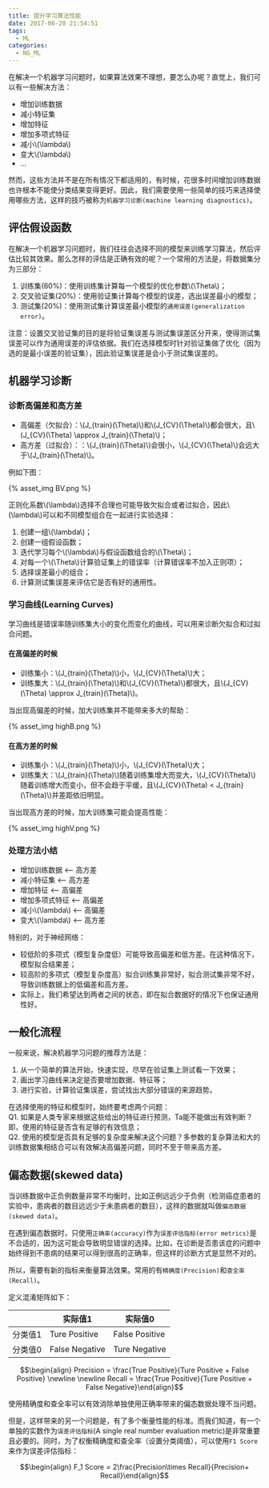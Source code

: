 ```yaml
---
title: 提升学习算法性能
date: 2017-06-20 21:54:51
tags:
  - ML
categories:
  - NG_ML
---
```


<script type="text/javascript" async
  src="https://cdnjs.cloudflare.com/ajax/libs/mathjax/2.7.1/MathJax.js?config=TeX-AMS-MML_HTMLorMML">
</script>

在解决一个机器学习问题时，如果算法效果不理想，要怎么办呢？直觉上，我们可以有一些解决方法：

* 增加训练数据  
* 减小特征集  
* 增加特征  
* 增加多项式特征
* 减小\\(\lambda\\)  
* 变大\\(\lambda\\)  
* ...

然而，这些方法并不是在所有情况下都适用的，有时候，花很多时间增加训练数据也许根本不能使分类结果变得更好。因此，我们需要使用一些简单的技巧来选择使用哪些方法，这样的技巧被称为`机器学习诊断(machine learning diagnostics)`。

<!--More-->

## 评估假设函数
在解决一个机器学习问题时，我们往往会选择不同的模型来训练学习算法，然后评估比较其效果。那么怎样的评估是正确有效的呢？一个常用的方法是，将数据集分为三部分：  

1. 训练集(60%)：使用训练集计算每一个模型的优化参数\\(\Theta\\)；
2. 交叉验证集(20%)：使用验证集计算每个模型的误差，选出误差最小的模型；
3. 测试集(20%)：使用测试集计算误差最小模型的`通用误差(generalization error)`。

注意：设置交叉验证集的目的是将验证集误差与测试集误差区分开来，使得测试集误差可以作为通用误差的评估依据。我们在选择模型时针对验证集做了优化（因为选的是最小误差的验证集），因此验证集误差是会小于测试集误差的。

## 机器学习诊断
### 诊断高偏差和高方差
* 高偏差（欠拟合）：\\(J_{train}(\Theta)\\)和\\(J_{CV}(\Theta)\\)都会很大，且\\(J_{CV}(\Theta) \approx J_{train}(\Theta)\\)；
* 高方差（过拟合）：：\\(J_{train}(\Theta)\\)会很小，\\(J_{CV}(\Theta)\\)会远大于\\(J_{train}(\Theta)\\)。

例如下图：

{% asset_img BV.png %}

正则化系数\\(\lambda\\)选择不合理也可能导致欠拟合或者过拟合，因此\\(\lambda\\)可以和不同模型组合在一起进行实验选择：

1. 创建一组\\(\lambda\\)；
2. 创建一组假设函数；
3. 迭代学习每个\\(\lambda\\)与假设函数组合的\\(\Theta\\)；
4. 对每一个\\(\Theta\\)计算验证集上的错误率（计算错误率不加入正则项）；
5. 选择误差最小的组合；
6. 计算测试集误差来评估它是否有好的通用性。

### 学习曲线(Learning Curves)
学习曲线是错误率随训练集大小的变化而变化的曲线，可以用来诊断欠拟合和过拟合问题。

#### 在高偏差的时候
* 训练集小：\\(J_{train}(\Theta)\\)小，\\(J_{CV}(\Theta)\\)大；
* 训练集大：\\(J_{train}(\Theta)\\)和\\(J_{CV}(\Theta)\\)都很大，且\\(J_{CV}(\Theta) \approx J_{train}(\Theta)\\)。

当出现高偏差的时候，加大训练集并不能带来多大的帮助：

{% asset_img highB.png %}

#### 在高方差的时候
* 训练集小：\\(J_{train}(\Theta)\\)小，\\(J_{CV}(\Theta)\\)大；
* 训练集大：\\(J_{train}(\Theta)\\)随着训练集增大而变大，\\(J_{CV}(\Theta)\\)随着训练增大而变小，但不会趋于平缓，且\\(J_{CV}(\Theta) < J_{train}(\Theta)\\)并差距依旧明显。

当出现高方差的时候，加大训练集可能会提高性能：

{% asset_img highV.png %}

### 处理方法小结
* 增加训练数据  <-- 高方差
* 减小特征集  <-- 高方差
* 增加特征  <-- 高偏差
* 增加多项式特征 <-- 高偏差
* 减小\\(\lambda\\)  <-- 高偏差
* 变大\\(\lambda\\)  <-- 高方差

特别的，对于神经网络：  

* 较低阶的多项式（模型复杂度低）可能导致高偏差和低方差。在这种情况下，模型拟合结果差；
* 较高阶的多项式（模型复杂度高）拟合训练集非常好，拟合测试集非常不好，导致训练数据上的低偏差和高方差。
* 实际上，我们希望达到两者之间的状态，即在拟合数据好的情况下也保证通用性好。

## 一般化流程
一般来说，解决机器学习问题的推荐方法是：

1. 从一个简单的算法开始，快速实现，尽早在验证集上测试看一下效果；
2. 画出学习曲线来决定是否要增加数据、特征等；
3. 进行实验，计算验证集误差，尝试找出大部分错误的来源趋势。

在选择使用的特征和模型时，始终要考虑两个问题：  
Q1. 如果是人类专家来根据这些给出的特征进行预测，Ta能不能做出有效判断？即，使用的特征是否含有足够的有效信息；  
Q2. 使用的模型是否具有足够的复杂度来解决这个问题？多参数的复杂算法和大的训练数据集相结合可以有效解决高偏差问题，同时不至于带来高方差。

## 偏态数据(skewed data)
当训练数据中正负例数量非常不均衡时，比如正例远远少于负例（检测癌症患者的实验中，患病者的数目远远少于未患病者的数目），这样的数据就叫做`偏态数据(skewed data)`。

在遇到偏态数据时，只使用`正确率(accuracy)`作为`误差评估指标(error metrics)`是不合适的，因为这可能会导致明显错误的选择。比如，在诊断是否患该症的问题中始终得到不患病的结果可以得到很高的正确率，但这样的诊断方式是显然不对的。

所以，需要有新的指标来衡量算法效果。常用的有`精确度(Precision)`和`查全率(Recall)`。

定义混淆矩阵如下：

||实际值1|实际值0|
|----|----|----|
|分类值1|Ture Positive|False Positive|
|分类值0|False Negative|Ture Negative|

$$\begin{align} Precision = \frac{True Positive}{Ture Positive + False Positive} \newline \newline Recall = \frac{True Positive}{Ture Positive + False Negative}\end{align}$$

使用精确度和查全率可以有效消除单独使用正确率带来的偏态数据处理不当问题。

但是，这样带来的另一个问题是，有了多个衡量性能的标准。而我们知道，有一个单独的实数作为`误差评估指标`(A single real number evaluation metric)是非常重要且必要的。同时，为了权衡精确度和查全率（设置分类阈值），可以使用`F1 Score`来作为误差评估指标：

$$\begin{align} F_1 Score = 2\frac{Precision\times Recall}{Precision+ Recall}\end{align}$$

